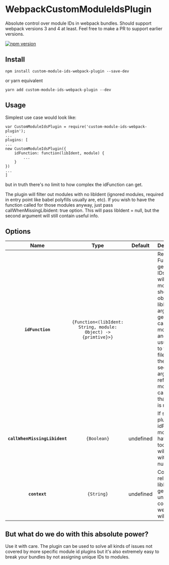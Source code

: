 # WebpackCustomModuleIdsPlugin

Absolute control over module IDs in webpack bundles. Should support webpack versions 3 and 4 at least. Feel free to make a PR to support earlier versions.

[![npm version](https://badge.fury.io/js/custom-module-ids-webpack-plugin.svg)](http://badge.fury.io/js/custom-module-ids-webpack-plugin)

## Install

```
npm install custom-module-ids-webpack-plugin --save-dev

```

or yarn equivalent

```
yarn add custom-module-ids-webpack-plugin --dev

```

## Usage

Simplest use case would look like:

```
var CustomModuleIdsPlugin = require('custom-module-ids-webpack-plugin');
...
plugins: [
...
new CustomModuleIdsPlugin({
	idFunction: function(libIdent, module) {
		...
	}
})
...
]
```

but in truth there's no limit to how complex the idFunction can get.

The plugin will filter out modules with no libIdent (ignored modules, required in entry point like babel polyfills usually are, etc). If you wish to have the function called for those modules anyway, just pass callWhenMissingLibident: true option. This will pass libIdent = null, but the second argument will still contain useful info.

## Options

|Name|Type|Default|Description|
|:--:|:--:|:-----:|:----------|
|**`idFunction`**|`{Function<(libIdent: String, module: Object) -> {primtive}>}`||Required. Function used to generate module IDs. The return will be used as module ID and should be a valid object key. libIdent argument is generated by calling module.libIdent() and should usually be path to the module file relative to the context. The second argument is a reference to the module object in case more info than just libIdent is needed. |
|**`callWhenMissingLibident`**|`{Boolean}`|undefined|If set to true, plugin will call idFunction for modules that have no libIdent too. The function will be called with libIdent = null.|
|**`context`**|`{String}`|undefined|Context path relative to which libIdent will be generated. If undefined, context from webpack config will be used.|


## But what do we do with this absolute power?

Use it with care. The plugin can be used to solve all kinds of issues not covered by more specific module id plugins but it's also extremely easy to break your bundles by not assigning unique IDs to modules.